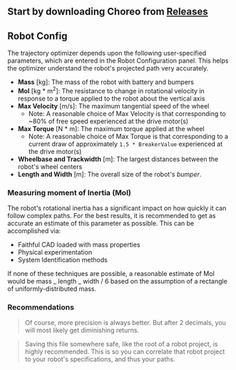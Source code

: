 ## Start by downloading Choreo from **[Releases](https://github.com/SleipnirGroup/Choreo/releases)**

## Robot Config

The trajectory optimizer depends upon the following user-specified parameters, which are entered in the Robot Configuration panel. This helps the optimizer understand the robot's projected path very accurately.

- **Mass** [kg]: The mass of the robot with battery and bumpers
- **MoI** [kg * m<sup>2</sup>]: The resistance to change in rotational velocity in response to a torque applied to the robot about the vertical axis
- **Max Velocity** [m/s]: The maximum tangential speed of the wheel
  * Note: A reasonable choice of Max Velocity is that corresponding to ~80% of free speed experienced at the drive motor(s)
- **Max Torque** [N * m]: The maximum torque applied at the wheel
  * Note: A reasonable choice of Max Torque is that corresponding to a current draw of approximately `1.5 * BreakerValue` experienced at the drive motor(s)
- **Wheelbase and Trackwidth** [m]: The largest distances between the robot's wheel centers
- **Length and Width** [m]: The overall size of the robot's _bumper_.

### Measuring moment of Inertia (MoI)

The robot's rotational inertia has a significant impact on how quickly it can follow complex paths. For the best results, it is recommended to get as accurate an estimate of this parameter as possible. This can be accomplished via:

- Faithful CAD loaded with mass properties
- Physical experimentation
- System Identification methods

If none of these techniques are possible, a reasonable estimate of MoI would be mass _ length _ width / 6 based on the assumption of a rectangle of uniformly-distributed mass.

### Recommendations

> Of course, more precision is always better. But after 2 decimals, you will most likely get diminishing returns.

> Saving this file somewhere safe, like the root of a robot project, is highly recommended. This is so you can correlate that robot project to your robot's specifications, and thus your paths.
